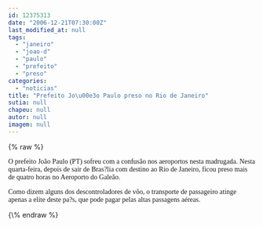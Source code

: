 ```yaml
---
id: 12375313
date: "2006-12-21T07:30:00Z"
last_modified_at: null
tags:
  - "janeiro"
  - "joao-d"
  - "paulo"
  - "prefeito"
  - "preso"
categories:
  - "noticias"
title: "Prefeito Jo\u00e3o Paulo preso no Rio de Janeiro"
sutia: null
chapeu: null
autor: null
imagem: null
---
```

{\% raw %}
<p><P><FONT face=Verdana>O prefeito João Paulo (PT) sofreu com a confusão nos aeroportos nesta madrugada. Nesta quarta-feira, depois de sair de Bras?lia com destino ao Rio de Janeiro, ficou preso mais de quatro horas no Aeroporto do Galeão.</FONT></P></p>
<p><P><FONT face=Verdana>Como dizem alguns dos descontroladores de vôo, o transporte de passageiro atinge apenas a elite deste pa?s, que pode pagar pelas altas passagens aéreas.</FONT></P> </p>
{\% endraw %}